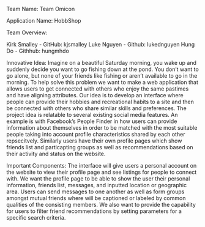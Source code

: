 Team Name: Team Omicon

Application Name: HobbShop

Team Overview:  

Kirk Smalley - GitHub: kjsmalley
Luke Nguyen - Github: lukednguyen
Hung Do - Githhub: hungmhdo

Innovative Idea: Imagine on a beautiful Saturday morning, you wake up and suddenly decide you want to go fishing down at the pond. You don’t want to go alone, but none of your friends like fishing or aren’t available to go in the morning. To help solve this problem we want to make a web application that allows users to get connected with others who enjoy the same pastimes and have aligning attributes. Our idea is to develop an interface where people can provide their hobbies and recreational habits to a site and then be connected with others who share similar skills and preferences. 
The project idea is relatable to several existing social media features. An example is with Facebook’s People Finder in how users can provide information about themselves in order to be matched with the most suitable people taking into account profile characteristics shared by each other repsecitvely. Similarly users have their own profile pages which show friends list and particapting groups as well as recommendations based on their activity and status on the website. 

Important Components:
The interface will give users a personal account on the website to view their profile page and see listings for people to connect with. We want the profile page to be able to show the user their personal information, friends list, messages, and inputted location or geographic area. Users can send messages to one another as well as form groups amongst mutual friends where will be captioned or labeled by common qualities of the consisting members. We also want to provide the capability for users to filter friend recommendations by setting parameters for a specific search criteria.
